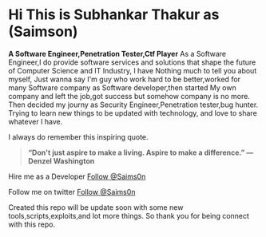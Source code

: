 # Hi This is Subhankar Thakur as (Saimson)
**A Software Engineer,Penetration Tester,Ctf Player**
As a Software Engineer,I do provide software services and solutions that shape the future of Computer Science and IT Industry,
I have Nothing much to tell you about myself,
Just wanna say I'm guy who work hard to be better,worked for many 
Software company as Software developer,then started My own company
and left the job,got success but somehow company is no more.
Then decided my journy as Security Engineer,Penetration tester,bug hunter.
Trying to learn new things to be updated with technology,
and love to share whatever I have.


I always do remember this inspiring quote.
> **“Don't just aspire to make a living. Aspire to make a difference.” 
                                               —Denzel Washington**


Hire me as a Developer
<a class="github"
href="https://www.fiverr.com/singhsaim">
Follow @Saims0n</a>

Follow me on twitter
<a class="twitter-follow-button"
  href="https://twitter.com/saims0n">
Follow @Saims0n</a>
 
 


Created this repo will be update soon with some new tools,scripts,exploits,and lot more things.
  So thank you for being connect with this repo.
